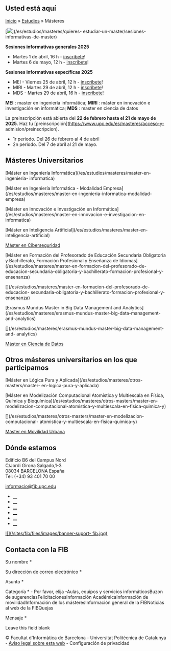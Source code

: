 ## Usted está aquí

[Inicio](/es) » [Estudios](/es/estudios) » Másteres

[![](/sites/fib/files/images/v2_ara_masters_upcfibesp.png)](/es/estudios/masteres/quieres-
estudiar-un-master/sesiones-informativas-de-master)

**Sesiones informativas generales 2025**

  * Martes 1 de abril, 16 h - [inscríbete](/es/estudios/masteres/quieres-estudiar-un-master/sesiones-informativas-de-master#block-webform-client-block-20415)!
  * Martes 6 de mayo, 12 h - [inscríbete](/es/estudios/masteres/quieres-estudiar-un-master/sesiones-informativas-de-master#block-webform-client-block-20415)!

**Sesiones informativas específicas 2025**

  * MEI - Viernes 25 de abril, 12 h - [inscríbete](/es/estudios/masteres/quieres-estudiar-un-master/sesiones-informativas-de-master#block-webform-client-block-20415)!
  * MIRI - Martes 29 de abril, 12 h \- [inscríbete](/es/estudios/masteres/quieres-estudiar-un-master/sesiones-informativas-de-master#block-webform-client-block-20415)!
  * MDS - Martes 29 de abril, 16 h - [inscríbete](/es/estudios/masteres/quieres-estudiar-un-master/sesiones-informativas-de-master#block-webform-client-block-20415)!

**MEI** : master en ingeniería informática; **MIRI** : máster en innovación e
investigación en informática; **MDS** : master en ciencia de datos

La preinscripción está abierta del **22 de febrero hasta el 21 de mayo de
2025**. Haz tu [preinscripción](https://www.upc.edu/es/masteres/acceso-y-
admision/preinscripcion).

  * 1r periodo. Del 26 de febrero al 4 de abril
  * 2n periodo. Del 7 de abril al 21 de mayo.

## Másteres Universitarios

[Máster en Ingeniería Informática](/es/estudios/masteres/master-en-ingenieria-
informatica)

[](/es/estudios/masteres/master-en-ingenieria-informatica)

[Máster en Ingeniería Informática - Modalidad
Empresa](/es/estudios/masteres/master-en-ingenieria-informatica-modalidad-
empresa)

[](/es/estudios/masteres/master-en-ingenieria-informatica-modalidad-empresa)

[Máster en Innovación e Investigación en
Informática](/es/estudios/masteres/master-en-innovacion-e-investigacion-en-
informatica)

[](/es/estudios/masteres/master-en-innovacion-e-investigacion-en-informatica)

[Máster en Inteligencia Artificial](/es/estudios/masteres/master-en-
inteligencia-artificial)

[](/es/estudios/masteres/master-en-inteligencia-artificial)

[Máster en Ciberseguridad](/es/estudios/masteres/master-en-ciberseguridad)

[](/es/estudios/masteres/master-en-ciberseguridad)

[Máster en Formación del Profesorado de Educación Secundaria Obligatoria y
Bachillerato, Formación Profesional y Enseñanza de
Idiomas](/es/estudios/masteres/master-en-formacion-del-profesorado-de-
educacion-secundaria-obligatoria-y-bachillerato-formacion-profesional-y-
ensenanza)

[](/es/estudios/masteres/master-en-formacion-del-profesorado-de-educacion-
secundaria-obligatoria-y-bachillerato-formacion-profesional-y-ensenanza)

[Erasmus Mundus Master in Big Data Management and
Analytics](/es/estudios/masteres/erasmus-mundus-master-big-data-management-
and-analytics)

[](/es/estudios/masteres/erasmus-mundus-master-big-data-management-and-
analytics)

[Máster en Ciencia de Datos](/es/estudios/masteres/master-en-ciencia-de-datos)

[](/es/estudios/masteres/master-en-ciencia-de-datos)

## Otros másteres universitarios en los que participamos

[Máster en Lógica Pura y Aplicada](/es/estudios/masteres/otros-masters/master-
en-logica-pura-y-aplicada)

[](/es/estudios/masteres/otros-masters/master-en-logica-pura-y-aplicada)

[Máster en Modelización Computacional Atomística y Multiescala en Física,
Química y Bioquímica](/es/estudios/masteres/otros-masters/master-en-
modelizacion-computacional-atomistica-y-multiescala-en-fisica-quimica-y)

[](/es/estudios/masteres/otros-masters/master-en-modelizacion-computacional-
atomistica-y-multiescala-en-fisica-quimica-y)

[Máster en Movilidad Urbana](/es/estudios/masteres/master-en-movilidad-urbana)

[](/es/estudios/masteres/master-en-movilidad-urbana)

## Dónde estamos

Edificio B6 del Campus Nord  
C/Jordi Girona Salgado,1-3  
08034 BARCELONA España  
Tel: (+34) 93 401 70 00

[informacio@fib.upc.edu](mailto:informacio@fib.upc.edu)

  * [__](/es/noticies/rss.rss)
  * [__](https://www.facebook.com/fib.upc)
  * [__](https://twitter.com/fib_upc)
  * [__](https://www.flickr.com/photos/fib-upc/albums)
  * [__](https://www.youtube.com/user/mediafib)
  * [__](https://www.instagram.com/fib.upc/)

[![](/sites/fib/files/images/banner-suport-
fib.jpg)](http://suport.fib.upc.edu)

## Contacta con la FIB

Su nombre *

Su dirección de correo electrónico *

Asunto *

Categoría * \- Por favor, elija -Aulas, equipos y servicios informáticosBuzon
de sugerenciasFelicitacionesInformación AcadémicaInformación de
movilidadInformación de los másteresInformación general de la FIBNoticias al
web de la FIBQuejas

Mensaje *

Leave this field blank

© Facultat d'Informàtica de Barcelona - Universitat Politècnica de Catalunya -
[Avíso legal sobre esta web](/es/aviso-legal-sobre-esta-web) \- Configuración
de privacidad

